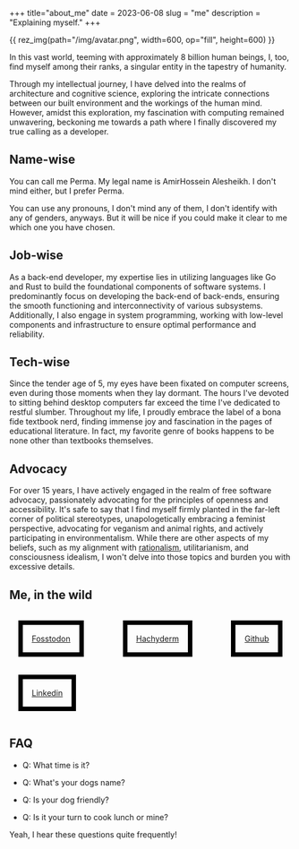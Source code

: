 +++
title="about_me"
date = 2023-06-08
slug = "me"
description = "Explaining myself."
+++

{{ rez_img(path="/img/avatar.png", width=600, op="fill", height=600) }}

<p>

In this vast world,
teeming with approximately 8 billion human beings,
I, too, find myself among their ranks, a singular entity in the tapestry of humanity.
</p>

Through my intellectual journey,
I have delved into the realms of architecture and cognitive science,
exploring the intricate connections between our built environment and the workings of the human mind.
However, amidst this exploration,
my fascination with computing remained unwavering, beckoning me towards a path where I finally discovered my true calling as a developer.


## Name-wise

You can call me Perma. My legal name is AmirHossein Alesheikh. I don't mind either, but I prefer Perma.

You can use any pronouns, I don't mind any of them, I don't identify with any of genders, anyways.
But it will be nice if you could make it clear to me which one you have chosen.

## Job-wise

As a back-end developer, my expertise lies in utilizing languages like Go and Rust to build the foundational components of software systems.
I predominantly focus on developing the back-end of back-ends, ensuring the smooth functioning and interconnectivity of various subsystems.
Additionally, I also engage in system programming, working with low-level components and infrastructure to ensure optimal performance and reliability.

## Tech-wise

Since the tender age of 5, my eyes have been fixated on computer screens, even during those moments when they lay dormant.
The hours I've devoted to sitting behind desktop computers far exceed the time I've dedicated to restful slumber.
Throughout my life, I proudly embrace the label of a bona fide textbook nerd,
finding immense joy and fascination in the pages of educational literature.
In fact, my favorite genre of books happens to be none other than textbooks themselves.

## Advocacy

For over 15 years, I have actively engaged in the realm of free software advocacy,
passionately advocating for the principles of openness and accessibility.
It's safe to say that I find myself firmly planted in the far-left corner of political stereotypes,
unapologetically embracing a feminist perspective, advocating for veganism and animal rights, and actively participating in environmentalism.
While there are other aspects of my beliefs,
such as my alignment with [rationalism](https://www.lesswrong.com/tag/rationalist-movement), utilitarianism,
and consciousness idealism, I won't delve into those topics and burden you with excessive details.

## Me, in the wild

<div style="display:flex; justify-content: space-between; flex-flow: wrap; flex-basis: 600px; margin-bottom: 1rem; ">
  <div style="display:block; padding: 1rem; border: 0.5rem solid black; margin: 1rem;"> <a rel="me" href="https://fosstodon.org/@Amirography"> Fosstodon </a> </div>
  <div style="display:block; padding: 1rem; border: 0.5rem solid black; margin: 1rem;"> <a rel="me" href="https://hachyderm.io/@Amirography"> Hachyderm </a> </div>
  <div style="display:block; padding: 1rem; border: 0.5rem solid black; margin: 1rem;"> <a  href="https://github.com/amirography"> Github </a></div>
  <div style="display:block; padding: 1rem; border: 0.5rem solid black; margin: 1rem;"> <a  href="https://linkedin.com/in/amirography"> Linkedin </a></div>
</div>


## FAQ

- Q: What time is it?

- Q: What's your dogs name?

- Q: Is your dog friendly?

- Q: Is it your turn to cook lunch or mine?


Yeah, I hear these questions quite frequently!
